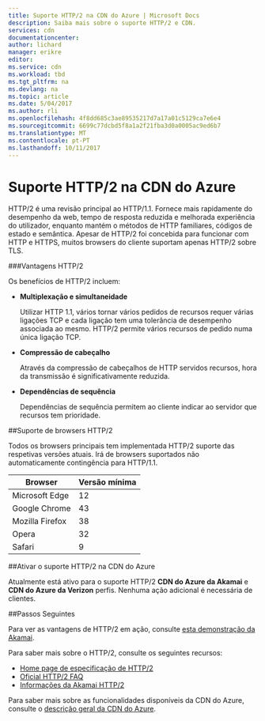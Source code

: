 ```yaml
---
title: Suporte HTTP/2 na CDN do Azure | Microsoft Docs
description: Saiba mais sobre o suporte HTTP/2 e CDN.
services: cdn
documentationcenter: 
author: lichard
manager: erikre
editor: 
ms.service: cdn
ms.workload: tbd
ms.tgt_pltfrm: na
ms.devlang: na
ms.topic: article
ms.date: 5/04/2017
ms.author: rli
ms.openlocfilehash: 4f8dd685c3ae89535217d7a17a01c5129ca7e6e4
ms.sourcegitcommit: 6699c77dcbd5f8a1a2f21fba3d0a0005ac9ed6b7
ms.translationtype: MT
ms.contentlocale: pt-PT
ms.lasthandoff: 10/11/2017
---
```

# <a name="http2-support-in-azure-cdn"></a>Suporte HTTP/2 na CDN do Azure

HTTP/2 é uma revisão principal ao HTTP/1.1\. Fornece mais rapidamente do desempenho da web, tempo de resposta reduzida e melhorada experiência do utilizador, enquanto mantém o métodos de HTTP familiares, códigos de estado e semântica. Apesar de HTTP/2 foi concebida para funcionar com HTTP e HTTPS, muitos browsers do cliente suportam apenas HTTP/2 sobre TLS.

###<a name="http2-benefits"></a>Vantagens HTTP/2

Os benefícios de HTTP/2 incluem:

*   **Multiplexação e simultaneidade**

    Utilizar HTTP 1.1, vários tornar vários pedidos de recursos requer várias ligações TCP e cada ligação tem uma tolerância de desempenho associada ao mesmo. HTTP/2 permite vários recursos de pedido numa única ligação TCP.

*   **Compressão de cabeçalho**

    Através da compressão de cabeçalhos de HTTP servidos recursos, hora da transmissão é significativamente reduzida.

*   **Dependências de sequência**

    Dependências de sequência permitem ao cliente indicar ao servidor que recursos tem prioridade.


##<a name="http2-browser-support"></a>Suporte de browsers HTTP/2

Todos os browsers principais tem implementada HTTP/2 suporte das respetivas versões atuais. Irá de browsers suportados não automaticamente contingência para HTTP/1.1.

|Browser|Versão mínima|
|-------------|------------|
|Microsoft Edge| 12|
|Google Chrome| 43|
|Mozilla Firefox| 38|
|Opera| 32|
|Safari| 9|

##<a name="enabling-http2-support-in-azure-cdn"></a>Ativar o suporte HTTP/2 na CDN do Azure

Atualmente está ativo para o suporte HTTP/2 **CDN do Azure da Akamai** e **CDN do Azure da Verizon** perfis. Nenhuma ação adicional é necessária de clientes.

##<a name="next-steps"></a>Passos Seguintes

Para ver as vantagens de HTTP/2 em ação, consulte [esta demonstração da Akamai](https://http2.akamai.com/demo).

Para saber mais sobre o HTTP/2, consulte os seguintes recursos:

*   [Home page de especificação de HTTP/2](https://http2.github.io/)
*   [Oficial HTTP/2 FAQ](https://http2.github.io/faq/)
*   [Informações da Akamai HTTP/2](https://http2.akamai.com/)

Para saber mais sobre as funcionalidades disponíveis da CDN do Azure, consulte o [descrição geral da CDN do Azure](https://azure.microsoft.com/documentation/articles/cdn-overview/).